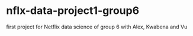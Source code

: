 # nflx-data-project1-group6
first project for Netflix data science of group 6 with Alex, Kwabena and Vu
